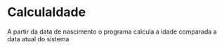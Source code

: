 # CalculaIdade
A partir da data de nascimento o programa calcula a idade comparada a data atual do sistema
